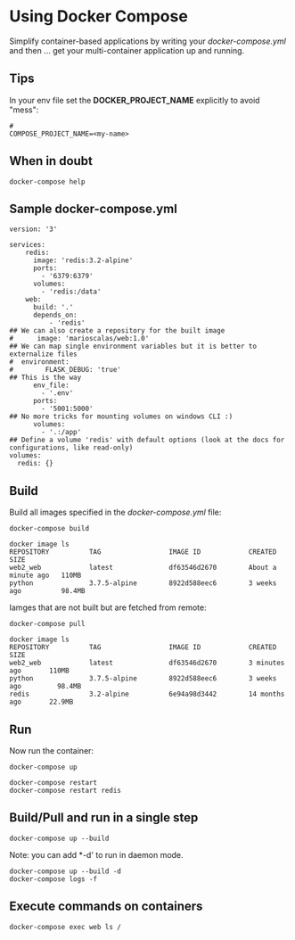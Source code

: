 # Using Docker Compose

Simplify container-based applications by writing your *docker-compose.yml* and then ... get your multi-container application up and running.

## Tips

In your env file set the **DOCKER_PROJECT_NAME** explicitly to avoid "mess":

```
# 
COMPOSE_PROJECT_NAME=<my-name>
```

## When in doubt
```
docker-compose help
```

## Sample docker-compose.yml
```
version: '3'

services:
    redis:
      image: 'redis:3.2-alpine'
      ports:
        - '6379:6379'
      volumes:
        - 'redis:/data'    
    web:
      build: '.'
      depends_on:
          - 'redis'
## We can also create a repository for the built image
#      image: 'marioscalas/web:1.0'
## We can map single environment variables but it is better to externalize files
#  environment:
#        FLASK_DEBUG: 'true'
## This is the way
      env_file:
        - '.env'
      ports:
        - '5001:5000'
## No more tricks for mounting volumes on windows CLI :)
      volumes:
        - '.:/app'
## Define a volume 'redis' with default options (look at the docs for configurations, like read-only)
volumes:
  redis: {}
```

## Build

Build all images specified in the *docker-compose.yml* file:
```
docker-compose build

docker image ls
REPOSITORY          TAG                 IMAGE ID            CREATED              SIZE
web2_web            latest              df63546d2670        About a minute ago   110MB
python              3.7.5-alpine        8922d588eec6        3 weeks ago          98.4MB
```

Iamges that are not built but are fetched from remote:

```
docker-compose pull

docker image ls
REPOSITORY          TAG                 IMAGE ID            CREATED             SIZE
web2_web            latest              df63546d2670        3 minutes ago       110MB
python              3.7.5-alpine        8922d588eec6        3 weeks ago         98.4MB
redis               3.2-alpine          6e94a98d3442        14 months ago       22.9MB
```

## Run

Now run the container:
```
docker-compose up
```

```
docker-compose restart
docker-compose restart redis
```

## Build/Pull and run in a single step

```
docker-compose up --build 
```

Note: you can add *-d' to run in daemon mode.
```
docker-compose up --build -d
docker-compose logs -f

```

## Execute commands on containers

```
docker-compose exec web ls /
```
